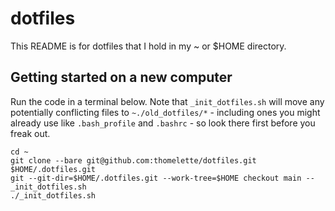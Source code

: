 # dotfiles

This README is for dotfiles that I hold in my ~ or $HOME directory.

## Getting started on a new computer

Run the code in a terminal below. Note that ````_init_dotfiles.sh```` will move any potentially conflicting files to ````~./old_dotfiles/*```` - including ones you might already use like ````.bash_profile```` and ````.bashrc```` - so look there first before you freak out.

````
cd ~
git clone --bare git@github.com:thomelette/dotfiles.git $HOME/.dotfiles.git
git --git-dir=$HOME/.dotfiles.git --work-tree=$HOME checkout main -- _init_dotfiles.sh
./_init_dotfiles.sh
````


